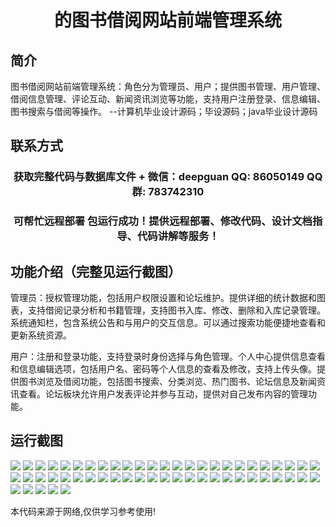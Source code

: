 <p><h1 align="center">的图书借阅网站前端管理系统</h1></p>

## 简介
图书借阅网站前端管理系统：角色分为管理员、用户；提供图书管理、用户管理、借阅信息管理、评论互动、新闻资讯浏览等功能，支持用户注册登录、信息编辑、图书搜索与借阅等操作。    --计算机毕业设计源码；毕设源码；java毕业设计源码


## 联系方式
<p><h3 align="center">获取完整代码与数据库文件 + 微信：deepguan QQ: 86050149 QQ群: 783742310</h3></p>
<p><h3 align="center">可帮忙远程部署 包运行成功！提供远程部署、修改代码、设计文档指导、代码讲解等服务！</h3></p>

## 功能介绍（完整见运行截图）
管理员：授权管理功能，包括用户权限设置和论坛维护。提供详细的统计数据和图表，支持借阅记录分析和书籍管理，支持图书入库、修改、删除和入库记录管理。系统通知栏，包含系统公告和与用户的交互信息。可以通过搜索功能便捷地查看和更新系统资源。

用户：注册和登录功能，支持登录时身份选择与角色管理。个人中心提供信息查看和信息编辑选项，包括用户名、密码等个人信息的查看及修改，支持上传头像。提供图书浏览及借阅功能，包括图书搜索、分类浏览、热门图书、论坛信息及新闻资讯查看。论坛板块允许用户发表评论并参与互动，提供对自己发布内容的管理功能。


## 运行截图
![](https://bs-1329754181.cos.ap-shanghai.myqcloud.com/ssm/BookLibraryManagementSystem/img/001.jpg)
![](https://bs-1329754181.cos.ap-shanghai.myqcloud.com/ssm/BookLibraryManagementSystem/img/002.jpg)
![](https://bs-1329754181.cos.ap-shanghai.myqcloud.com/ssm/BookLibraryManagementSystem/img/003.jpg)
![](https://bs-1329754181.cos.ap-shanghai.myqcloud.com/ssm/BookLibraryManagementSystem/img/004.jpg)
![](https://bs-1329754181.cos.ap-shanghai.myqcloud.com/ssm/BookLibraryManagementSystem/img/005.jpg)
![](https://bs-1329754181.cos.ap-shanghai.myqcloud.com/ssm/BookLibraryManagementSystem/img/006.jpg)
![](https://bs-1329754181.cos.ap-shanghai.myqcloud.com/ssm/BookLibraryManagementSystem/img/007.jpg)
![](https://bs-1329754181.cos.ap-shanghai.myqcloud.com/ssm/BookLibraryManagementSystem/img/008.jpg)
![](https://bs-1329754181.cos.ap-shanghai.myqcloud.com/ssm/BookLibraryManagementSystem/img/009.jpg)
![](https://bs-1329754181.cos.ap-shanghai.myqcloud.com/ssm/BookLibraryManagementSystem/img/010.jpg)
![](https://bs-1329754181.cos.ap-shanghai.myqcloud.com/ssm/BookLibraryManagementSystem/img/011.jpg)
![](https://bs-1329754181.cos.ap-shanghai.myqcloud.com/ssm/BookLibraryManagementSystem/img/012.jpg)
![](https://bs-1329754181.cos.ap-shanghai.myqcloud.com/ssm/BookLibraryManagementSystem/img/013.jpg)
![](https://bs-1329754181.cos.ap-shanghai.myqcloud.com/ssm/BookLibraryManagementSystem/img/014.jpg)
![](https://bs-1329754181.cos.ap-shanghai.myqcloud.com/ssm/BookLibraryManagementSystem/img/015.jpg)
![](https://bs-1329754181.cos.ap-shanghai.myqcloud.com/ssm/BookLibraryManagementSystem/img/016.jpg)
![](https://bs-1329754181.cos.ap-shanghai.myqcloud.com/ssm/BookLibraryManagementSystem/img/017.jpg)
![](https://bs-1329754181.cos.ap-shanghai.myqcloud.com/ssm/BookLibraryManagementSystem/img/018.jpg)
![](https://bs-1329754181.cos.ap-shanghai.myqcloud.com/ssm/BookLibraryManagementSystem/img/019.jpg)
![](https://bs-1329754181.cos.ap-shanghai.myqcloud.com/ssm/BookLibraryManagementSystem/img/020.jpg)
![](https://bs-1329754181.cos.ap-shanghai.myqcloud.com/ssm/BookLibraryManagementSystem/img/021.jpg)
![](https://bs-1329754181.cos.ap-shanghai.myqcloud.com/ssm/BookLibraryManagementSystem/img/022.jpg)
![](https://bs-1329754181.cos.ap-shanghai.myqcloud.com/ssm/BookLibraryManagementSystem/img/023.jpg)
![](https://bs-1329754181.cos.ap-shanghai.myqcloud.com/ssm/BookLibraryManagementSystem/img/024.jpg)
![](https://bs-1329754181.cos.ap-shanghai.myqcloud.com/ssm/BookLibraryManagementSystem/img/025.jpg)
![](https://bs-1329754181.cos.ap-shanghai.myqcloud.com/ssm/BookLibraryManagementSystem/img/026.jpg)
![](https://bs-1329754181.cos.ap-shanghai.myqcloud.com/ssm/BookLibraryManagementSystem/img/027.jpg)
![](https://bs-1329754181.cos.ap-shanghai.myqcloud.com/ssm/BookLibraryManagementSystem/img/028.jpg)
![](https://bs-1329754181.cos.ap-shanghai.myqcloud.com/ssm/BookLibraryManagementSystem/img/029.jpg)
![](https://bs-1329754181.cos.ap-shanghai.myqcloud.com/ssm/BookLibraryManagementSystem/img/030.jpg)
![](https://bs-1329754181.cos.ap-shanghai.myqcloud.com/ssm/BookLibraryManagementSystem/img/031.jpg)
![](https://bs-1329754181.cos.ap-shanghai.myqcloud.com/ssm/BookLibraryManagementSystem/img/032.jpg)
![](https://bs-1329754181.cos.ap-shanghai.myqcloud.com/ssm/BookLibraryManagementSystem/img/033.jpg)
![](https://bs-1329754181.cos.ap-shanghai.myqcloud.com/ssm/BookLibraryManagementSystem/img/034.jpg)
![](https://bs-1329754181.cos.ap-shanghai.myqcloud.com/ssm/BookLibraryManagementSystem/img/035.jpg)
![](https://bs-1329754181.cos.ap-shanghai.myqcloud.com/ssm/BookLibraryManagementSystem/img/036.jpg)
![](https://bs-1329754181.cos.ap-shanghai.myqcloud.com/ssm/BookLibraryManagementSystem/img/037.jpg)
![](https://bs-1329754181.cos.ap-shanghai.myqcloud.com/ssm/BookLibraryManagementSystem/img/038.jpg)
![](https://bs-1329754181.cos.ap-shanghai.myqcloud.com/ssm/BookLibraryManagementSystem/img/039.jpg)
![](https://bs-1329754181.cos.ap-shanghai.myqcloud.com/ssm/BookLibraryManagementSystem/img/040.jpg)
![](https://bs-1329754181.cos.ap-shanghai.myqcloud.com/ssm/BookLibraryManagementSystem/img/041.jpg)
![](https://bs-1329754181.cos.ap-shanghai.myqcloud.com/ssm/BookLibraryManagementSystem/img/042.jpg)
![](https://bs-1329754181.cos.ap-shanghai.myqcloud.com/ssm/BookLibraryManagementSystem/img/043.jpg)
![](https://bs-1329754181.cos.ap-shanghai.myqcloud.com/ssm/BookLibraryManagementSystem/img/044.jpg)
![](https://bs-1329754181.cos.ap-shanghai.myqcloud.com/ssm/BookLibraryManagementSystem/img/045.jpg)
![](https://bs-1329754181.cos.ap-shanghai.myqcloud.com/ssm/BookLibraryManagementSystem/img/046.jpg)
![](https://bs-1329754181.cos.ap-shanghai.myqcloud.com/ssm/BookLibraryManagementSystem/img/047.jpg)
![](https://bs-1329754181.cos.ap-shanghai.myqcloud.com/ssm/BookLibraryManagementSystem/img/048.jpg)
![](https://bs-1329754181.cos.ap-shanghai.myqcloud.com/ssm/BookLibraryManagementSystem/img/049.jpg)
![](https://bs-1329754181.cos.ap-shanghai.myqcloud.com/ssm/BookLibraryManagementSystem/img/050.jpg)
![](https://bs-1329754181.cos.ap-shanghai.myqcloud.com/ssm/BookLibraryManagementSystem/img/051.jpg)
![](https://bs-1329754181.cos.ap-shanghai.myqcloud.com/ssm/BookLibraryManagementSystem/img/052.jpg)
![](https://bs-1329754181.cos.ap-shanghai.myqcloud.com/ssm/BookLibraryManagementSystem/img/053.jpg)
![](https://bs-1329754181.cos.ap-shanghai.myqcloud.com/ssm/BookLibraryManagementSystem/img/054.jpg)
![](https://bs-1329754181.cos.ap-shanghai.myqcloud.com/ssm/BookLibraryManagementSystem/img/055.jpg)

<p>本代码来源于网络,仅供学习参考使用!</p>
